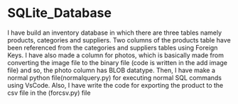 # SQLite_Database
I have build an inventory database in which there are three tables namely products, categories and suppliers. Two columns of the products table have been referenced from the categories and suppliers tables using Foreign Keys. I have also made a column for photos, which is basically made from converting the image file to the binary file (code is written in the add image file) and so, the photo column has BLOB datatype.
Then, I have make a normal python file(normalquery.py) for executing normal SQL commands using VsCode.
Also, I have write the code for exporting the product to the csv file in the (forcsv.py) file
